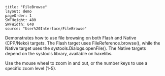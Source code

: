 ```
title: "FileBrowse"
layout: demo
pageOrder: 1
SWFHeight: 480
SWFWidth: 640
source: "User%20Interface/FileBrowse"
```

Demonstrates how to use file browsing on both Flash and Native (CPP/Neko) targets. The Flash target uses FileReference.browse(), while the Native target uses the systools.Dialogs.openFile(). The Native targets depend on the systools library, available on haxelibs.

Use the mouse wheel to zoom in and out, or the number keys to use a specific zoom level (1-5).